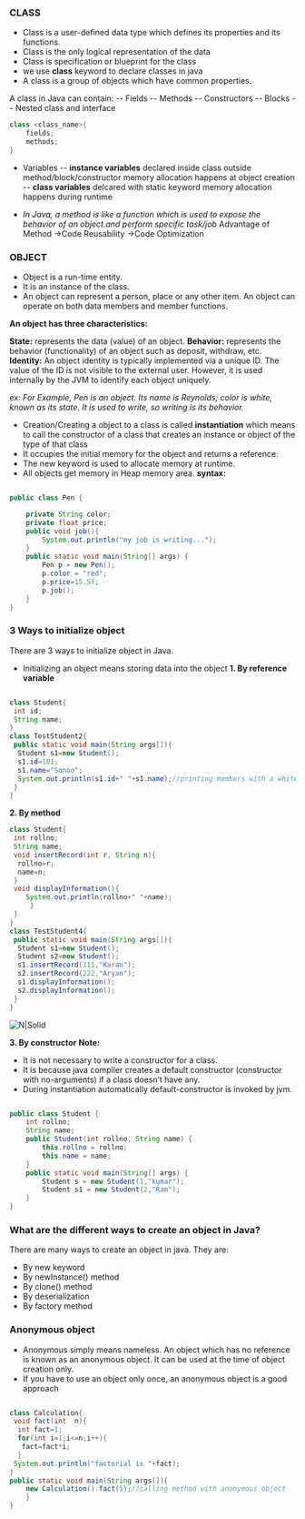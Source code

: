 ### CLASS
- Class is a user-defined data type which defines its properties and its functions. 
- Class is the only logical representation of the data
- Class is specification or blueprint for the class
- we use **class** keyword to declare classes in java
- A class is a group of objects which have common properties.

A class in Java can contain:
-- Fields
-- Methods
-- Constructors
-- Blocks
-- Nested class and interface

```java
class <class_name>{  
    fields;  
    methods;  
}  
```

- Variables 
-- **instance variables**
        declared inside class outside method/block/constructor
        memory allocation happens at object creation
-- **class variables** 
    delcared with static keyword
    memory allocation happens during runtime 


- *In Java, a method is like a function which is used to expose the behavior of an object.and perform specific task/job*
    Advantage of Method
        ->Code Reusability
        ->Code Optimization

### OBJECT 
- Object is a run-time entity. 
- It is an instance of the class. 
- An object can represent a person, place or any other item. An object can operate on both data members and member functions. 

**An object has three characteristics:**

**State:** represents the data (value) of an object.
**Behavior:** represents the behavior (functionality) of an object such as deposit, withdraw, etc.
**Identity:** An object identity is typically implemented via a unique ID. The value of the ID is not visible to the external user. However, it is used internally by the JVM to identify each object uniquely.

ex: *For Example, Pen is an object. Its name is Reynolds; color is white, known as its state. It is used to write, so writing is its behavior.*

- Creation/Creating a object to a class is called **instantiation** which means to call the constructor of a class that creates an instance or object of the type of that class
-  It occupies the initial memory for the object and returns a reference.
- The new keyword is used to allocate memory at runtime. 
- All objects get memory in Heap memory area.
**syntax:**

```java

public class Pen {

    private String color;
    private float price;
    public void job(){
        System.out.println("my job is writing...");
    }
    public static void main(String[] args) {
        Pen p = new Pen();
        p.color = "red";
        p.price=15.5f;
        p.job();
    }
}

```

### 3 Ways to initialize object
There are 3 ways to initialize object in Java.
- Initializing an object means storing data into the object
**1. By reference variable**
```java

class Student{  
 int id;  
 String name;  
}  
class TestStudent2{  
 public static void main(String args[]){  
  Student s1=new Student();  
  s1.id=101;  
  s1.name="Sonoo";  
  System.out.println(s1.id+" "+s1.name);//printing members with a white space  
 }  
} 
```
**2. By method**
```java
class Student{  
 int rollno;  
 String name;  
 void insertRecord(int r, String n){  
  rollno=r;  
  name=n;  
 }  
 void displayInformation(){
    System.out.println(rollno+" "+name);
     }
 }  
}  
class TestStudent4{  
 public static void main(String args[]){  
  Student s1=new Student();  
  Student s2=new Student();  
  s1.insertRecord(111,"Karan");  
  s2.insertRecord(222,"Aryan");  
  s1.displayInformation();  
  s2.displayInformation();  
 }  
}  
```

![N|Solid](https://i.imgur.com/cBDMcjr.png)


**3. By constructor**
**Note:**
- It is not necessary to write a constructor for a class. 
- It is because java compiler creates a default constructor (constructor with no-arguments) if a class doesn’t have any.
- During instantiation  automatically default-constructor is invoked by jvm.

```java

public class Student {
    int rollno;
    String name;
    public Student(int rollno, String name) {
        this.rollno = rollno;
        this.name = name;
    }
    public static void main(String[] args) {
        Student s = new Student(1,"kumar");
        Student s1 = new Student(2,"Ram");
    }
}

```

### What are the different ways to create an object in Java?
There are many ways to create an object in java. They are:
- By new keyword
- By newInstance() method
- By clone() method
- By deserialization
- By factory method

### Anonymous object
- Anonymous simply means nameless. An object which has no reference is known as an anonymous object. It can be used at the time of object creation only.
- If you have to use an object only once, an anonymous object is a good approach
```java

class Calculation{  
 void fact(int  n){  
  int fact=1;  
  for(int i=1;i<=n;i++){  
   fact=fact*i;  
  }  
 System.out.println("factorial is "+fact);  
}  
public static void main(String args[]){  
    new Calculation().fact(5);//calling method with anonymous object  
    }  
}
```




